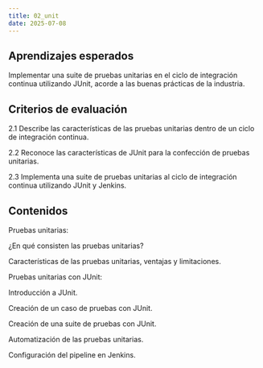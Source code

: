 ```yaml
---
title: 02_unit
date: 2025-07-08
---
```


## Aprendizajes esperados
Implementar una suite de pruebas unitarias en el ciclo de integración continua utilizando JUnit, acorde a las buenas prácticas de la industria.

## Criterios de evaluación
2.1 Describe las características de las pruebas unitarias dentro de un ciclo de integración continua.

2.2 Reconoce las características de JUnit para la confección de pruebas unitarias.

2.3 Implementa una suite de pruebas unitarias al ciclo de integración continua utilizando JUnit y Jenkins.

## Contenidos

Pruebas unitarias:

¿En qué consisten las pruebas unitarias? 

Características de las pruebas unitarias, ventajas y limitaciones.

Pruebas unitarias con JUnit:

Introducción a JUnit.

Creación de un caso de pruebas con JUnit.

Creación de una suite de pruebas con JUnit.

Automatización de las pruebas unitarias.

Configuración del pipeline en Jenkins.